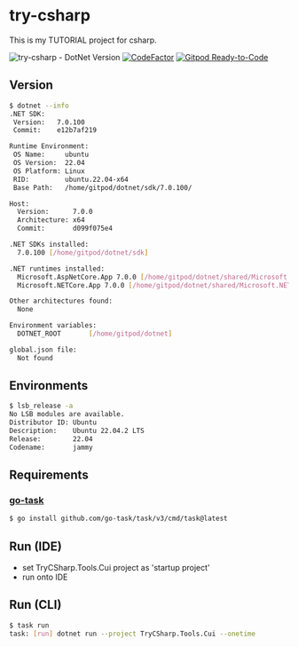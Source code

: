 # try-csharp
This is my TUTORIAL project for csharp.

![try-csharp - DotNet Version](https://img.shields.io/badge/dotnet-7.0-blue.svg)
[![CodeFactor](https://www.codefactor.io/repository/github/devlights/try-csharp/badge)](https://www.codefactor.io/repository/github/devlights/try-csharp)
[![Gitpod Ready-to-Code](https://img.shields.io/badge/Gitpod-Ready--to--Code-blue?logo=gitpod)](https://gitpod.io/#https://github.com/devlights/try-csharp) 

## Version

```sh
$ dotnet --info
.NET SDK:
 Version:   7.0.100
 Commit:    e12b7af219

Runtime Environment:
 OS Name:     ubuntu
 OS Version:  22.04
 OS Platform: Linux
 RID:         ubuntu.22.04-x64
 Base Path:   /home/gitpod/dotnet/sdk/7.0.100/

Host:
  Version:      7.0.0
  Architecture: x64
  Commit:       d099f075e4

.NET SDKs installed:
  7.0.100 [/home/gitpod/dotnet/sdk]

.NET runtimes installed:
  Microsoft.AspNetCore.App 7.0.0 [/home/gitpod/dotnet/shared/Microsoft.AspNetCore.App]
  Microsoft.NETCore.App 7.0.0 [/home/gitpod/dotnet/shared/Microsoft.NETCore.App]

Other architectures found:
  None

Environment variables:
  DOTNET_ROOT       [/home/gitpod/dotnet]

global.json file:
  Not found
```

## Environments

```sh
$ lsb_release -a
No LSB modules are available.
Distributor ID: Ubuntu
Description:    Ubuntu 22.04.2 LTS
Release:        22.04
Codename:       jammy
```

## Requirements

### [go-task](https://taskfile.dev/)

```sh
$ go install github.com/go-task/task/v3/cmd/task@latest
```

## Run (IDE)

+ set TryCSharp.Tools.Cui project as 'startup project'
+ run onto IDE

## Run (CLI)

```sh
$ task run
task: [run] dotnet run --project TryCSharp.Tools.Cui --onetime
```
